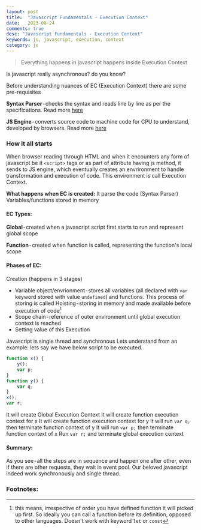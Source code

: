 ```yaml
---
layout: post
title:  "Javascript Fundamentals - Execution Context"
date:   2023-08-24
comments: true
desc: "Javascript Fundamentals - Execution Context"
keywords: js, javascript, execution, context
category: js
---
```


> Everything happens in javascript happens inside Execution Context

Is javascript really asynchronous? do you know?

Before understanding nuances of EC (Execution Context) there are some pre-requisites

<b>Syntax Parser</b> - checks the syntax and reads line by line as per the specifications. Read more [here](https://medium.com/r?url=https%3A%2F%2Fjavascript.plainenglish.io%2Funderstanding-javascript-parsers-in-2020-a2f00830d5fe)

<b>JS Engine</b> - converts source code to machine code for CPU to understand, developed by browsers. Read more [here](https://www.geeksforgeeks.org/introduction-to-javascript-engines/)

### How it all starts
When browser reading through HTML and when it encounters any form of javascript be it `<script>` tags or as part of attribute having js method, it sends to JS engine, which eventually creates an envrironment to handle transformation and execution of code. This environment is call Execution Context.

<b>What happens when EC is created:</b>
It parse the code (Syntax Parser)
Variables/functions stored in memory

#### EC Types:

<b>Global</b> - created when a javascript script first starts to run and represent global scope

<b>Function</b> - created when function is called, representing the function's local scope

#### Phases of EC:
Creation (happens in 3 stages)
- Variable object/envrionment - stores all variables (all declared with `var` keyword stored with value `undefined`) and functions. This process of storing is called Hoisting - storing in memory and made available before execution of code[^1]
- Scope chain - reference of outer environment until global execution context is reached
- Setting value of this
Execution

Javascript is single thread and synchronous
Lets understand from an example: lets say we have below script to be executed.

```javascript
function x() {
    y();
    var p;
}
function y() {
    var q;
}
x();
var r;
```

It will create Global Execution Context
It will create function execution context for x
It will create function execution context for y
It will run `var q;` then terminate function context of y
It will run `var p;` then terminate function context of x
Run `var r;` and terminate global execution context

#### Summary:
As you see - all the steps are in sequence and happen one after other, even if there are other requests, they wait in event pool. Our beloved javascript indeed work synchronously and single thread.

### Footnotes:
[^1]: this means, irrespective of order you have defined function it will picked up first. So ideally you can call a function before its definition, opposed to other languages.
Doesn't work with keyword `let` or `const`
